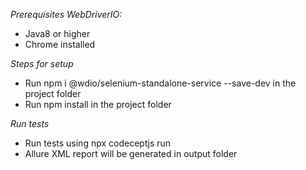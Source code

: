*Prerequisites WebDriverIO:*
- Java8 or higher
- Chrome installed

*Steps for setup*
- Run npm i @wdio/selenium-standalone-service --save-dev in the project folder
- Run npm install in the project folder

*Run tests*
- Run tests using npx codeceptjs run
- Allure XML report will be generated in output folder